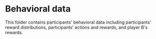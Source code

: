 # Behavioral data
This folder contains participants' behavioral data including participants' reward distributions, participants' actions and rewards, and player B's rewards.
